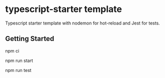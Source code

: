 # typescript-starter template

Typescript starter template with nodemon for hot-reload and Jest for tests.

## Getting Started
npm ci

npm run start

npm run test
